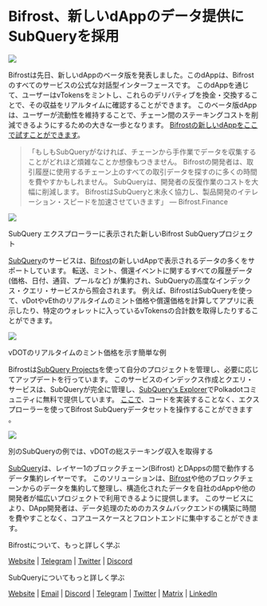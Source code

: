 # Bifrost、新しいdAppのデータ提供にSubQueryを採用

![](https://miro.medium.com/max/1400/0*nqNosmn0y7FHOI42)

Bifrostは先日、新しいdAppのベータ版を発表しました。このdAppは、Bifrostのすべてのサービスの公式な対話型インターフェースです。 このdAppを通じて、ユーザーはvTokensをミントし、これらのデリバティブを換金・交換することで、その収益をリアルタイムに確認することができます。 このベータ版dAppは、ユーザーが流動性を維持することで、チェーン間のステーキングコストを削減できるようにするための大きな一歩となります。 [Bifrostの新しいdAppをここで試すことができます](https://apps.bifrost.finance/)。

> 「もしもSubQueryがなければ、チェーンから手作業でデータを収集することがどれほど煩雑なことか想像もつきません。 Bifrostの開発者は、取引履歴に使用するチェーン上のすべての取引データを探すのに多くの時間を費やすかもしれません。 SubQueryは、開発者の反復作業のコストを大幅に削減します。 BifrostはSubQueryと末永く協力し、製品開発のイテレーション・スピードを加速させていきます」 — Bifrost.Finance


![](https://miro.com/medium.com/max/1400/0*AhM68fyjSp_2edZ)

SubQuery エクスプローラーに表示された新しいBifrost SubQueryプロジェクト

[SubQuery](https://subquery.network/)のサービスは、[Bifrost](https://bifrost.finance/)の新しいdAppで表示されるデータの多くをサポートしています。 転送、ミント、償還イベントに関するすべての履歴データ(価格、日付、通貨、プールなど) が集約され、SubQueryの高度なインデックス・クエリ・サービスから照会されます。 例えば、BifrostはSubQueryを使って、vDotやvEthのリアルタイムのミント価格や償還価格を計算してアプリに表示したり、特定のウォレットに入っているvTokensの合計数を取得したりすることができます。

![](https://miro.medium.com/max/1400/0*WIxvwcgPIHzCf0E3)

vDOTのリアルタイムのミント価格を示す簡単な例

Bifrostは[SubQuery Projects](https://project.subquery.network/)を使って自分のプロジェクトを管理し、必要に応じてアップデートを行っています。 このサービスのインデックス作成とクエリ・サービスは、SubQueryが完全に管理し、[SubQuery's Explorer](https://explorer.subquery.network/)でPolkadotコミュニティに無料で提供しています。 [ここで](https://explorer.subquery.network/subquery/bifrost-finance/subql)、コードを実装することなく、エクスプローラーを使ってBifrost SubQueryデータセットを操作することができます 。

![](https://miro.medium.com/max/1400/0*J9Rao6oyFMxVNWzZ)

別のSubQueryの例では、vDOTの総ステーキング収入を取得する

[SubQuery](https://subquery.network/)は、レイヤー1のブロックチェーン(Bifrost) とDAppsの間で動作するデータ集約レイヤーです。 このソリューションは、[Bifrost](https://bifrost.finance/)や他のブロックチェーンからのデータを集約して整理し、構造化されたデータを自社のdAppや他の開発者が幅広いプロジェクトで利用できるように提供します。 このサービスにより、DApp開発者は、データ処理のためのカスタムバックエンドの構築に時間を費やすことなく、コアユースケースとフロントエンドに集中することができます。

Bifrostについて、もっと詳しく学ぶ

[Website](https://bifrost.finance/) | [Telegram](https://t.me/bifrost_finance) | [Twitter](https://twitter.com/bifrost_finance) | [Discord](https://discord.gg/XjnjdKBNXj)

SubQueryについてもっと詳しく学ぶ

[Website](https://subquery.network/) | [Email](mailto:hello@subquery.network) | [Discord](https://discord.com/invite/78zg8aBSMG) | [Telegram](https://t.me/subquerynetwork) | [Twitter](https://twitter.com/subquerynetwork) | [Matrix](https://matrix.to/#/#subquery:matrix.org) | [LinkedIn](https://www.linkedin.com/company/subquery)